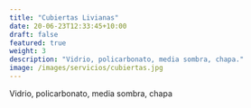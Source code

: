 ```yaml
---
title: "Cubiertas Livianas"
date: 20-06-23T12:33:45+10:00
draft: false
featured: true
weight: 3
description: "Vidrio, policarbonato, media sombra, chapa."
image: /images/servicios/cubiertas.jpg
---
```


Vidrio, policarbonato, media sombra, chapa